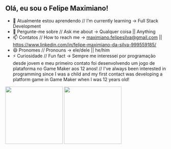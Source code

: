 ## Olá, eu sou o Felipe Maximiano!

- 🌱 Atualmente estou aprendendo // I’m currently learning -> Full Stack Development
- 💬 Pergunte-me sobre // Ask me about -> Qualquer coisa || Anything
- 📫 Contatos // How to reach me -> maximiano.felipesilva@gmail.com || https://www.linkedin.com/in/felipe-maximiano-da-silva-999559185/
- 😄 Pronomes // Pronouns -> ele/dele || he/him
- ⚡ Curiosidade // Fun fact -> Sempre me interessei por programação desde jovem e meu primeiro contato foi desenvolvendo um jogo de plataforma no Game Maker aos 12 anos! // I've always been interested in programming since I was a child and my first contact was developing a platform game in Game Maker when I was 12 years old!

<div>
<!-- <a href="https://github.com/FelipeMaximianoSilva"> -->
<img height="180em" src="https://github-readme-stats.vercel.app/api?username=FelipeMaximianoSilva&show_icons=true&theme=dracula"/>
<img height="180em" src="https://github-readme-stats.vercel.app/api/top-langs/?username=FelipeMaximianoSilva&layout=compact&theme=dracula"/>
</div>
